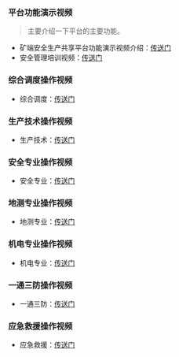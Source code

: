 ### 平台功能演示视频

> 主要介绍一下平台的主要功能。

- 矿端安全生产共享平台功能演示视频介绍：[传送门](../../../resources/webui/培训/平台功能演示视频/平台功能演示视频介绍.zip)
- 安全管理培训视频：[传送门](../../../resources/webui/培训/平台功能演示视频/安全管理培训录屏（加字幕）.zip)

### 综合调度操作视频

- 综合调度：[传送门](../../../resources/webui/培训/培训视频/综合调度培训视频.zip)

### 生产技术操作视频

- 生产技术：[传送门](../../../resources/webui/培训/培训视频/生产专业培训视频.zip)

### 安全专业操作视频

- 安全专业：[传送门](../../../resources/webui/培训/培训视频/安全专业培训视频.zip)

### 地测专业操作视频

- 地测专业：[传送门](../../../resources/webui/培训/培训视频/地测专业培训视频.zip)

### 机电专业操作视频

- 机电专业：[传送门](../../../resources/webui/培训/培训视频/机电专业培训视频.zip)

### 一通三防操作视频

- 一通三防：[传送门](../../../resources/webui/培训/培训视频/一通三防业务介绍.zip)

### 应急救援操作视频

- 应急救援：[传送门](../../../resources/webui/培训/培训视频/应急救援专业培训视频.zip)